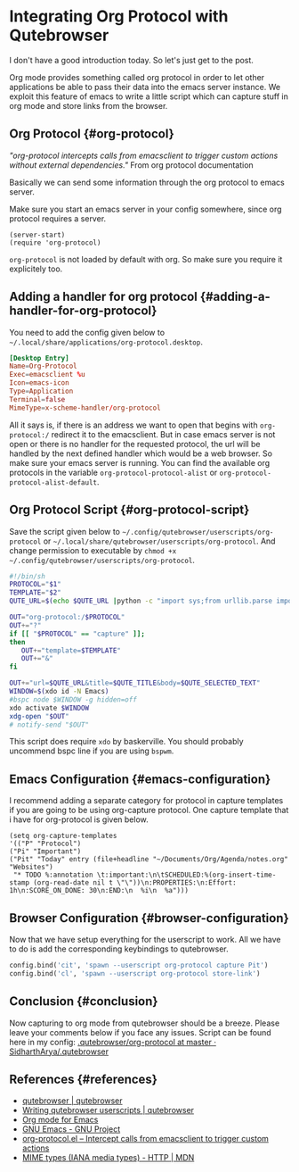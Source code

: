 # Integrating Org Protocol with Qutebrowser


I don't have a good introduction today. So let's just get to the post.

Org mode provides something called org protocol in order to let other applications be able to pass their data into the emacs server instance. We exploit this feature of emacs to write a little script which can capture stuff in org mode and store links from the browser.


## Org Protocol {#org-protocol}

_"org-protocol intercepts calls from emacsclient to trigger custom actions without external dependencies."_ From org protocol documentation

Basically we can send some information through the org protocol to emacs server.

Make sure you start an emacs server in your config somewhere, since org protocol requires a server.

```emacs-lisp
(server-start)
(require 'org-protocol)
```

`org-protocol` is not loaded by default with org. So make sure you require it explicitely too.


## Adding a handler for org protocol {#adding-a-handler-for-org-protocol}

You need to add the config given below to `~/.local/share/applications/org-protocol.desktop`.

```conf
[Desktop Entry]
Name=Org-Protocol
Exec=emacsclient %u
Icon=emacs-icon
Type=Application
Terminal=false
MimeType=x-scheme-handler/org-protocol
```

All it says is, if there is an address we want to open that begins with `org-protocol:/` redirect it to the emacsclient. But in case emacs server is not open or there is no handler for the requested protocol, the url will be handled by the next defined handler which would be a web browser. So make sure your emacs server is running. You can find the available org protocols in the variable `org-protocol-protocol-alist` or `org-protocol-protocol-alist-default`.


## Org Protocol Script {#org-protocol-script}

Save the script given below to `~/.config/qutebrowser/userscripts/org-protocol` or `~/.local/share/qutebrowser/userscripts/org-protocol`. And change permission to executable by `chmod +x ~/.config/qutebrowser/userscripts/org-protocol`.

```bash
#!/bin/sh
PROTOCOL="$1"
TEMPLATE="$2"
QUTE_URL=$(echo $QUTE_URL |python -c "import sys;from urllib.parse import quote;print(quote(sys.stdin.readline()))")

OUT="org-protocol:/$PROTOCOL"
OUT+="?"
if [[ "$PROTOCOL" == "capture" ]];
then
   OUT+="template=$TEMPLATE"
   OUT+="&"
fi

OUT+="url=$QUTE_URL&title=$QUTE_TITLE&body=$QUTE_SELECTED_TEXT"
WINDOW=$(xdo id -N Emacs)
#bspc node $WINDOW -g hidden=off
xdo activate $WINDOW
xdg-open "$OUT"
# notify-send "$OUT"
```

This script does require `xdo` by baskerville. You should probably uncommend bspc line if you are using `bspwm`.


## Emacs Configuration {#emacs-configuration}

I recommend adding a separate category for protocol in capture templates if you are going to be using org-capture protocol. One capture template that i have for org-protocol is given below.

```emacs-lisp
(setq org-capture-templates
'(("P" "Protocol")
("Pi" "Important")
("Pit" "Today" entry (file+headline "~/Documents/Org/Agenda/notes.org" "Websites")
 "* TODO %:annotation \t:important:\n\tSCHEDULED:%(org-insert-time-stamp (org-read-date nil t \"\"))\n:PROPERTIES:\n:Effort: 1h\n:SCORE_ON_DONE: 30\n:END:\n  %i\n  %a")))
```


## Browser Configuration {#browser-configuration}

Now that we have setup everything for the userscript to work. All we have to do is add the corresponding keybindings to qutebrowser.

```python
config.bind('cit', 'spawn --userscript org-protocol capture Pit')
config.bind('cl', 'spawn --userscript org-protocol store-link')
```


## Conclusion {#conclusion}

Now capturing to org mode from qutebrowser should be a breeze. Please leave your comments below if you face any issues. Script can be found here in my config: [.qutebrowser/org-protocol at master · SidharthArya/.qutebrowser](https://github.com/SidharthArya/.qutebrowser/blob/master/userscripts/org-protocol%20)


## References {#references}

-   [qutebrowser | qutebrowser](https://qutebrowser.org/)
-   [Writing qutebrowser userscripts | qutebrowser](https://qutebrowser.org/doc/userscripts.html)
-   [Org mode for Emacs](https://orgmode.org/)
-   [GNU Emacs - GNU Project](https://www.gnu.org/software/emacs/)
-   [org-protocol.el – Intercept calls from emacsclient to trigger custom actions](https://orgmode.org/worg/org-contrib/org-protocol.html)
-   [MIME types (IANA media types) - HTTP | MDN](https://developer.mozilla.org/en-US/docs/Web/HTTP/Basics%5Fof%5FHTTP/MIME%5Ftypes)
